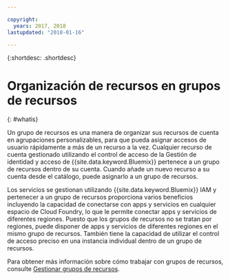 ```yaml
---

copyright:
  years: 2017, 2018
lastupdated: "2018-01-16"

---
```


{:shortdesc: .shortdesc}

# Organización de recursos en grupos de recursos
{: #whatis}

Un grupo de recursos es una manera de organizar sus recursos de cuenta en agrupaciones personalizables, para que pueda asignar accesos de usuario rápidamente a más de un recurso a la vez. Cualquier recurso de cuenta gestionado utilizando el control de acceso de la Gestión de identidad y acceso de {{site.data.keyword.Bluemix}} pertenece a un grupo de recursos dentro de su cuenta. Cuando añade un nuevo recurso a su cuenta desde el catálogo, puede asignarlo a un grupo de recursos.

Los servicios se gestionan utilizando {{site.data.keyword.Bluemix}} IAM y pertenecer a un grupo de recursos proporciona varios beneficios incluyendo la capacidad de conectarse con apps y servicios en cualquier espacio de Cloud Foundry, lo que le permite conectar apps y servicios de diferentes regiones. Puesto que los grupos de recursos no se tratan por regiones, puede disponer de apps y servicios de diferentes regiones en el mismo grupo de recursos. También tiene la capacidad de utilizar el control de acceso preciso en una instancia individual dentro de un grupo de recursos.

Para obtener más información sobre cómo trabajar con grupos de recursos, consulte [Gestionar grupos de recursos](/docs/account/resourcegroups.html).

